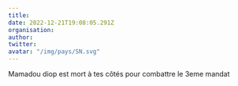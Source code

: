 ```yaml
---
title: 
date: 2022-12-21T19:08:05.291Z
organisation: 
author: 
twitter: 
avatar: "/img/pays/SN.svg"
---
```


Mamadou diop est mort à tes côtés pour combattre le 3eme mandat 